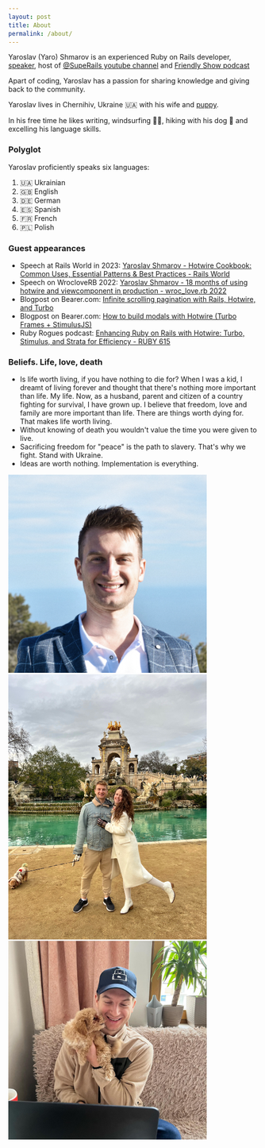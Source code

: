 ```yaml
---
layout: post
title: About
permalink: /about/
---
```


Yaroslav (Yaro) Shmarov is an experienced Ruby on Rails developer, [speaker](https://www.youtube.com/watch?v=F75k4Oc6g9Q&ab_channel=RubyonRails), host of [@SupeRails youtube channel](https://www.youtube.com/@SupeRails) and [Friendly Show podcast](https://www.friendly.show/)

Apart of coding, Yaroslav has a passion for sharing knowledge and giving back to the community.

Yaroslav lives in Chernihiv, Ukraine 🇺🇦 with his wife and [puppy](https://www.instagram.com/maltipoo_land/).

In his free time he likes writing, windsurfing 🏄‍♂️, hiking with his dog 🐶 and excelling his language skills. 

### Polyglot

Yaroslav proficiently speaks six languages:
1. 🇺🇦 Ukrainian
2. 🇬🇧 English
3. 🇩🇪 German
4. 🇪🇸 Spanish
5. 🇫🇷 French
6. 🇵🇱 Polish

### Guest appearances

* Speech at Rails World in 2023: [Yaroslav Shmarov - Hotwire Cookbook: Common Uses, Essential Patterns & Best Practices - Rails World](https://www.youtube.com/watch?v=F75k4Oc6g9Q&ab_channel=RubyonRails)
* Speech on WrocloveRB 2022: [Yaroslav Shmarov - 18 months of using hotwire and viewcomponent in production - wroc_love.rb 2022](https://www.youtube.com/watch?v=9-btmed9CMw)
* Blogpost on Bearer.com: [Infinite scrolling pagination with Rails, Hotwire, and Turbo](https://www.bearer.com/blog/infinite-scrolling-pagination-hotwire)
* Blogpost on Bearer.com: [How to build modals with Hotwire (Turbo Frames + StimulusJS)](https://www.bearer.com/blog/how-to-build-modals-with-hotwire-turbo-frames-stimulusjs)
* Ruby Rogues podcast: [Enhancing Ruby on Rails with Hotwire: Turbo, Stimulus, and Strata for Efficiency - RUBY 615](https://podcasts.apple.com/us/podcast/enhancing-ruby-on-rails-with-hotwire-turbo-stimulus/id1237406856?i=1000637334223)

### Beliefs. Life, love, death

* Is life worth living, if you have nothing to die for? When I was a kid, I dreamt of living forever and thought that there's nothing more important than life. My life. Now, as a husband, parent and citizen of a country fighting for survival, I have grown up. I believe that freedom, love and family are more important than life. There are things worth dying for. That makes life worth living.
* Without knowing of death you wouldn't value the time you were given to live.
* Sacrificing freedom for "peace" is the path to slavery. That's why we fight. Stand with Ukraine.
* Ideas are worth nothing. Implementation is everything.

<img src="/assets/static-pages/yaro-avatar.png" alt="yaro-avatar" style="max-width:400px;"/>

<img src="/assets/static-pages/shmarov-family.jpg" alt="yaro-avatar" style="max-width:400px;"/>

<img src="/assets/static-pages/yaro-cindy.jpg" alt="yaro-cindy" style="max-width:400px;"/>
